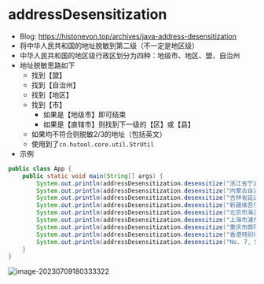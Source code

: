 # addressDesensitization

* Blog: https://histonevon.top/archives/java-address-desensitization
* 将中华人民共和国的地址脱敏到第二级（不一定是地区级）
* 中华人民共和国的地区级行政区划分为四种：地级市、地区、盟、自治州
* 地址脱敏思路如下
  * 找到【盟】
  * 找到【自治州】
  * 找到【地区】
  * 找到【市】
    * 如果是【地级市】即可结束
    * 如果是【直辖市】则找到下一级的【区】或【县】
  * 如果均不符合则脱敏2/3的地址（包括英文）
  * 使用到了`cn.hutool.core.util.StrUtil`
* 示例

```java
public class App {
    public static void main(String[] args) {
        System.out.println(addressDesensitization.desensitize("浙江省宁波市江北区同济路280弄155号"));
        System.out.println(addressDesensitization.desensitize("内蒙古自治区锡林郭勒盟二连浩特市格日勒敖都苏木"));
        System.out.println(addressDesensitization.desensitize("吉林省延边朝鲜族自治州延吉市依兰镇"));
        System.out.println(addressDesensitization.desensitize("新疆维吾尔自治区阿勒泰地区阿勒泰市解放路街道"));
        System.out.println(addressDesensitization.desensitize("北京市海淀区中关村街道"));
        System.out.println(addressDesensitization.desensitize("上海市浦东新区陆家嘴街道"));
        System.out.println(addressDesensitization.desensitize("重庆市酉阳土家族苗族自治县中和街道"));
        System.out.println(addressDesensitization.desensitize("香港特别行政区湾仔区铜锣湾"));
        System.out.println(addressDesensitization.desensitize("No. 7, Section 5, Xinyi Road, Xinyi District, Taipei"));
    }
}
```

![image-20230709180333322](https://histone-obs.obs.cn-southwest-2.myhuaweicloud.com/noteImg/image-20230709180333322.png)